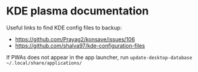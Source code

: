 # KDE plasma documentation

Useful links to find KDE config files to backup:

- <https://github.com/Prayag2/konsave/issues/106>
- <https://github.com/shalva97/kde-configuration-files>

If PWAs does not appear in the app launcher, run `update-desktop-database ~/.local/share/applications/`
